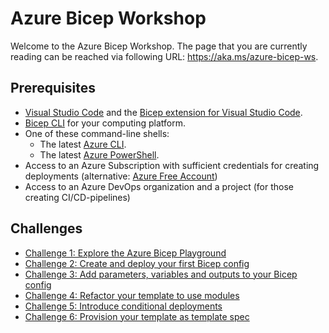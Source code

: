 # Azure Bicep Workshop

Welcome to the Azure Bicep Workshop. The page that you are currently reading can be reached via following URL: https://aka.ms/azure-bicep-ws.

## Prerequisites

- [Visual Studio Code](https://code.visualstudio.com/) and the [Bicep extension for Visual Studio Code](https://marketplace.visualstudio.com/items?itemName=ms-azuretools.vscode-bicep).
- [Bicep CLI](https://learn.microsoft.com/en-us/azure/azure-resource-manager/bicep/install) for your computing platform.
- One of these command-line shells:
  - The latest [Azure CLI](https://learn.microsoft.com/en-us/cli/azure/install-azure-cli).
  - The latest [Azure PowerShell](https://learn.microsoft.com/en-us/powershell/azure/install-az-ps).
- Access to an Azure Subscription with sufficient credentials for creating deployments (alternative: [Azure Free Account](https://azure.microsoft.com/free/))
- Access to an Azure DevOps organization and a project (for those creating CI/CD-pipelines)

## Challenges

- [Challenge 1: Explore the Azure Bicep Playground](challenge-01.md)
- [Challenge 2: Create and deploy your first Bicep config](challenge-02.md)
- [Challenge 3: Add parameters, variables and outputs to your Bicep config](challenge-03.md)
- [Challenge 4: Refactor your template to use modules](challenge-04.md)
- [Challenge 5: Introduce conditional deployments](challenge-05.md)
- [Challenge 6: Provision your template as template spec](challenge-05.md)
